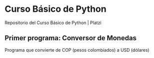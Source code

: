 # Curso Básico de Python

Repositorio del Curso Básico de Python | Platzi

## Primer programa: Conversor de Monedas

Programa que convierte de COP (pesos colombiados) a USD (dólares)
